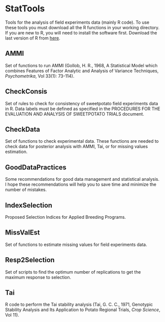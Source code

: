 StatTools
============

Tools for the analysis of field experiments data (mainly R code). To use these tools you must download all the R functions in your working directory. If you are new to R, you will need to install the software first. Download the last version of R from [here](http://cran.r-project.org/).

AMMI
-------------------------

Set of functions to run AMMI (Gollob, H. R., 1968, A Statistical Model which combines Features of Factor Analytic and Analysis of Variance Techniques, *Psychometrika*, Vol 33(1): 73-114).

CheckConsis
-------------------------

Set of rules to check for consistency of sweetpotato field experiments data in R.
Data labels must be defined as specified in the PROCEDURES FOR THE EVALUATION AND ANALYSIS OF SWEETPOTATO TRIALS document.

CheckData
-------------------------

Set of functions to check experimental data. These functions are needed to check data for posterior analysis with AMMI, Tai, or for missing values estimation.

GoodDataPractices
-----------------

Some recommendations for good data management and statistical analysis. I hope these recommendations will help you to save time and minimize the number of mistakes.

IndexSelection
--------------

Proposed Selection Indices for Applied Breeding Programs.

MissValEst
----------

Set of functions to estimate missing values for field experiments data.

Resp2Selection
--------------

Set of scripts to find the optimum number of replications to get the maximum response to selection.

Tai
----------

R code to perform the Tai stability analysis (Tai, G. C. C., 1971, Genotypic Stability Analysis and Its Application to Potato Regional Trials, *Crop Science*, Vol 11).
